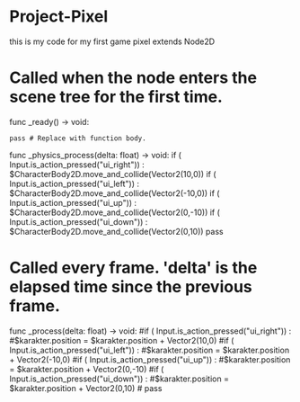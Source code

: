 # Project-Pixel
this is my code for my first game pixel
extends Node2D


# Called when the node enters the scene tree for the first time.
func _ready() -> void:
	
	pass # Replace with function body.

func _physics_process(delta: float) -> void:
	if ( Input.is_action_pressed("ui_right")) :
		$CharacterBody2D.move_and_collide(Vector2(10,0))
	if ( Input.is_action_pressed("ui_left")) :
		$CharacterBody2D.move_and_collide(Vector2(-10,0))
	if ( Input.is_action_pressed("ui_up")) :
		$CharacterBody2D.move_and_collide(Vector2(0,-10))
	if ( Input.is_action_pressed("ui_down")) :
		$CharacterBody2D.move_and_collide(Vector2(0,10))
	pass
	
# Called every frame. 'delta' is the elapsed time since the previous frame.

func _process(delta: float) -> void:
	#if ( Input.is_action_pressed("ui_right")) :
		#$karakter.position = $karakter.position + Vector2(10,0) 
	#if ( Input.is_action_pressed("ui_left")) :
		#$karakter.position = $karakter.position + Vector2(-10,0) 
	#if ( Input.is_action_pressed("ui_up")) :
		#$karakter.position = $karakter.position + Vector2(0,-10) 
	#if ( Input.is_action_pressed("ui_down")) :
		#$karakter.position = $karakter.position + Vector2(0,10) 
		#
	pass
